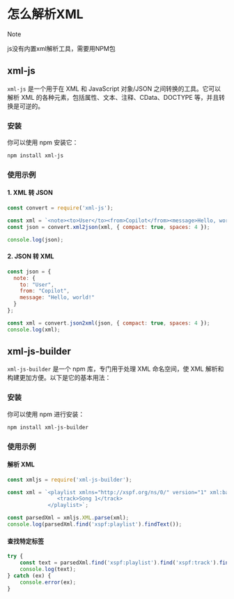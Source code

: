 # 怎么解析XML

> [!NOTE]
> js没有内置xml解析工具，需要用NPM包

## xml-js

`xml-js` 是一个用于在 XML 和 JavaScript 对象/JSON 之间转换的工具。它可以解析 XML 的各种元素，包括属性、文本、注释、CData、DOCTYPE 等，并且转换是可逆的。

### 安装
你可以使用 npm 安装它：
```sh
npm install xml-js
```

### 使用示例
#### 1. XML 转 JSON
```js
const convert = require('xml-js');

const xml = `<note><to>User</to><from>Copilot</from><message>Hello, world!</message></note>`;
const json = convert.xml2json(xml, { compact: true, spaces: 4 });

console.log(json);
```

#### 2. JSON 转 XML
```js
const json = {
  note: {
    to: "User",
    from: "Copilot",
    message: "Hello, world!"
  }
};

const xml = convert.json2xml(json, { compact: true, spaces: 4 });
console.log(xml);
```

## xml-js-builder

`xml-js-builder` 是一个 npm 库，专门用于处理 XML 命名空间，使 XML 解析和构建更加方便。以下是它的基本用法：

### **安装**
你可以使用 npm 进行安装：
```sh
npm install xml-js-builder
```

### **使用示例**
#### **解析 XML**
```js
const xmljs = require('xml-js-builder');

const xml = `<playlist xmlns="http://xspf.org/ns/0/" version="1" xml:base="local://primary" xmlns:aimp="http://www.aimp.ru/playlist/ns/0/">
                <track>Song 1</track>
             </playlist>`;

const parsedXml = xmljs.XML.parse(xml);
console.log(parsedXml.find('xspf:playlist').findText());
```

#### **查找特定标签**
```js
try {
    const text = parsedXml.find('xspf:playlist').find('xspf:track').findText();
    console.log(text);
} catch (ex) {
    console.error(ex);
}
```

